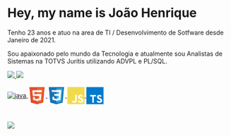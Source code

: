 # Hey, my name is João Henrique

<p>Tenho 23 anos e atuo na area de TI / Desenvolvimento de Sotfware desde Janeiro de 2021.</p>
<p>Sou apaixonado pelo mundo da Tecnologia e atualmente sou Analistas de Sistemas na TOTVS Juritis utilizando ADVPL e PL/SQL.</p>

<div>
  <a href="https://github.com/jo920">
  <img height="160em" src="https://github-readme-stats.vercel.app/api?username=jo920&show_icons=true&theme=dracula&include_all_commits=true&count_private=true"/>
  <img height="160em"  src="https://github-readme-stats.vercel.app/api/top-langs/?username=jo920&layout=compact&langs_count=7&theme=dracula"/>  
</div><br>

  
<div style="display: inline_block">
  <img align="center" alt="java" height="40" width="40" src="https://cdn.jsdelivr.net/gh/devicons/devicon/icons/java/java-original.svg" />
  <img align="center" alt="html" height="40" width="40" src="https://raw.githubusercontent.com/devicons/devicon/master/icons/html5/html5-original.svg">
  <img align="center" alt="css" height="40" width="40" src="https://raw.githubusercontent.com/devicons/devicon/master/icons/css3/css3-original.svg">
  <img align="center" alt="js" height="40" width="40" src="https://raw.githubusercontent.com/devicons/devicon/master/icons/javascript/javascript-plain.svg">
  <img align="center" alt="ts" height="40" width="40" src="https://raw.githubusercontent.com/devicons/devicon/master/icons/typescript/typescript-plain.svg">
</div>  
 
 #
  

  
<div> 
  <a href="https://www.linkedin.com/in/joao-henrique-reis-35650218a?lipi=urn%3Ali%3Apage%3Ad_flagship3_profile_view_base_contact_details%3Bv2IO%2FMGqT9%2BLNBjWQs%2BUIg%3D%3D" target="_blank"><img src="https://img.shields.io/badge/-LinkedIn-%230077B5?style=for-the-badge&logo=linkedin&logoColor=white" target="_blank"></a> 
</div>
